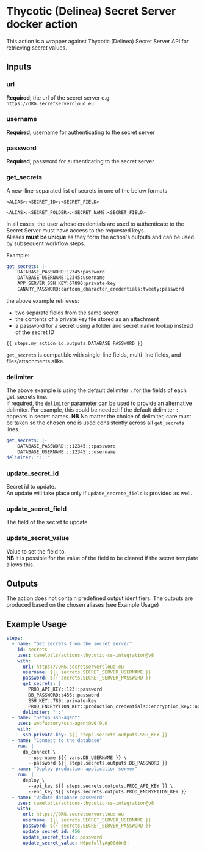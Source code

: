 # Thycotic (Delinea) Secret Server docker action

This action is a wrapper against Thycotic (Delinea) Secret Server API for retrieving secret values.

## Inputs

### url
**Required**; the url of the secret server e.g. `https://ORG.secretservercloud.eu`

### username
**Required**; username for authenticating to the secret server

### password
**Required**; password for authenticating to the secret server

### get_secrets

A new-line-separated list of secrets in one of the below formats

```text
<ALIAS>:<SECRET_ID>:<SECRET_FIELD>
```
```text
<ALIAS>:<SECRET_FOLDER>:<SECRET_NAME:<SECRET_FIELD>
```

In all cases, the user whose credentials are used to authenticate to the Secret Server
must have access to the requested keys.
<br>
Aliases **must be unique** as they form the action's outputs and can be used by subsequent workflow steps.

Example:

```yaml
get_secrets: |-
    DATABASE_PASSWORD:12345:password
    DATABASE_USERNAME:12345:username
    APP_SERVER_SSH_KEY:67890:private-key
    CANARY_PASSWORD:cartoon_character_credentials:tweety:password
```

the above example retrieves:
- two separate fields from the same secret
- the contents of a private key file stored as an attachment
- a password for a secret using a folder and secret name lookup instead of the secret ID

```text
{{ steps.my_action_id.outputs.DATABASE_PASSWORD }}
```

`get_secrets` is compatible with single-line fields, multi-line fields, and files/attachments alike.

### delimiter

The above example is using the default delimiter `:` for the fields of each get_secrets line.<br>
If required, the `delimiter` parameter can be used to provide an alternative delimiter.
For example, this could be needed if the default delimiter `:` appears in secret names.
**NB** No matter the choice of delimiter, care must be taken so the chosen one is used consistently
across all `get_secrets` lines.

```yaml
get_secrets: |-
    DATABASE_PASSWORD:;:12345:;:password
    DATABASE_USERNAME:;:12345:;:username
delimiter: ":;:"
```

### update_secret_id

Secret id to update.<br>
An update will take place only if `update_secrete_field` is provided as well.

### update_secret_field

The field of the secret to update.

### update_secret_value

Value to set the field to.<br>
**NB** It is possible for the value of the field to be cleared if the secret template allows this.


## Outputs

The action does not contain predefined output identifiers.
The outputs are produced based on the chosen aliases (see Example Usage)

## Example Usage

```yaml
steps:
  - name: "Get secrets from the secret server"
    id: secrets
    uses: camelotls/actions-thycotic-ss-integration@v8
    with:
      url: https://ORG.secretservercloud.eu
      username: ${{ secrets.SECRET_SERVER_USERNAME }}
      password: ${{ secrets.SECRET_SERVER_PASSWORD }}
      get_secrets: |
        PROD_API_KEY::123::password
        DB_PASSWORD::456::password
        SSH_KEY::789::private-key
        PROD_ENCRYPTION_KEY::production_credentials::encryption_key::apikey
      delimiter: "::"
  - name: "Setup ssh-agent"
    uses: webfactory/ssh-agent@v0.9.0
    with:
      ssh-private-key: ${{ steps.secrets.outputs.SSH_KEY }}
  - name: "Connect to the database"
    run: |
      db_connect \
        --username ${{ vars.DB_USERNAME }} \
        --password ${{ steps.secrets.outputs.DB_PASSWORD }}
  - name: "Deploy production application server"
    run: |
      deploy \
        --api_key ${{ steps.secrets.outputs.PROD_API_KEY }} \
        --enc_key ${{ steps.secrets.outputs.PROD_ENCRYPTION_KEY }}
  - name: "Update database password"
    uses: camelotls/actions-thycotic-ss-integration@v8
    with:
      url: https://ORG.secretservercloud.eu
      username: ${{ secrets.SECRET_SERVER_USERNAME }}
      password: ${{ secrets.SECRET_SERVER_PASSWORD }}
      update_secret_id: 456
      update_secret_field: password
      update_secret_value: H0pefullyAg00d0n3!
```
